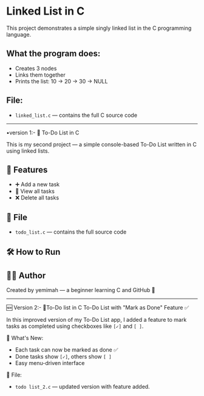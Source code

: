 # Linked List in C

This project demonstrates a simple singly linked list in the C programming language.

## What the program does:
- Creates 3 nodes
- Links them together
- Prints the list: 10 → 20 → 30 → NULL

## File:
- `linked_list.c` — contains the full C source code
---

•version 1:-
📝 To-Do List in C

This is my second project — a simple console-based To-Do List written in C using linked lists.

## 📌 Features

- ➕ Add a new task
- 📄 View all tasks
- ❌ Delete all tasks

## 📂 File

- `todo_list.c` — contains the full source code

## 🛠️ How to Run



## 🧑‍💻 Author

Created by yemimah — a beginner learning C and GitHub 💪

---

 🆕 Version 2:-
📝To-Do list in C
 To-Do List with "Mark as Done" Feature ✅

In this improved version of my To-Do List app, I added a feature to mark tasks as completed using checkboxes like `[✓]` and `[ ]`.

 🔄 What's New:
- Each task can now be marked as done ✅
- Done tasks show `[✓]`, others show `[ ]`
- Easy menu-driven interface

📄 File:
- `todo list_2.c` — updated version with feature added.


